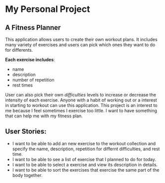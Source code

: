 
# My Personal Project

## A Fitness Planner

This application allows users to create their own workout plans. It includes many variety of exercises and users can pick which ones they want to do for differents. 

**Each exercise includes**:
- name
- description
- number of repetition
- rest times

User can also pick their own _difficulties_ levels to increase or decrease the intensity of each exercise. Anyone with a habit of working out or a interest in starting to workout can use this application. This project is an interest to me because I feel sometimes I exercise too little. I want to have something that can help me with my fitness plan.

## User Stories:
- I want to be able to add an new exercise to the workout collection and specify the name, description, repetition for differnt difficulties, and rest time. 
- I want to be able to see a list of exercise that I planned to do for today.
- I want to be able to select a exercise and view its description in details.
- I want to be able to sort the exercises that exercise the same part of the body together.

